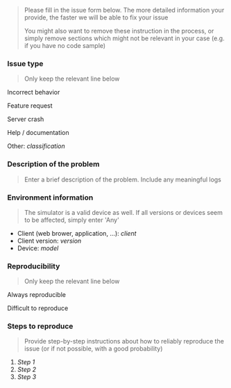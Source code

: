 > Please fill in the issue form below. The more detailed information your provide, the faster we will be able to fix your issue
>
> You might also want to remove these instruction in the process, or simply remove sections which might not be relevant in your case (e.g. if you have no code sample)

### Issue type

> Only keep the relevant line below

Incorrect behavior

Feature request

Server crash

Help / documentation

Other: _classification_

### Description of the problem

> Enter a brief description of the problem. Include any meaningful logs

### Environment information

> The simulator is a valid device as well. If all versions or devices seem to be affected, simply enter 'Any'

* Client (web brower, application, …): _client_
* Client version: _version_
* Device: _model_

### Reproducibility

> Only keep the relevant line below

Always reproducible

Difficult to reproduce

### Steps to reproduce

> Provide step-by-step instructions about how to reliably reproduce the issue (or if not possible, with a good probability)

1. _Step 1_
1. _Step 2_
1. _Step 3_